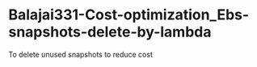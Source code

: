 # Balajai331-Cost-optimization_Ebs-snapshots-delete-by-lambda
To delete unused snapshots to reduce cost 
